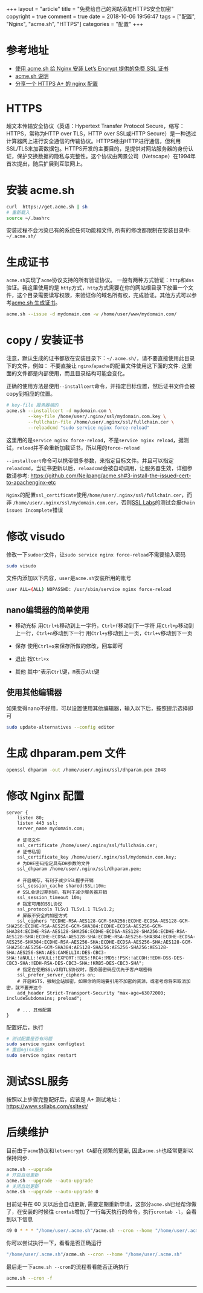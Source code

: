 +++
layout = "article"
title = "免费给自己的网站添加HTTPS安全加密"
copyright = true
comment = true
date = 2018-10-06 19:56:47
tags = ["配置", "Nginx", "acme.sh", "HTTPS"]
categories = "配置"
+++

参考地址
======

- [使用 acme.sh 给 Nginx 安装 Let’s Encrypt 提供的免费 SSL 证书](https://ruby-china.org/topics/31983)
- [acme.sh 说明](https://github.com/Neilpang/acme.sh/wiki/%E8%AF%B4%E6%98%8E)
- [分享一个 HTTPS A+ 的 nginx 配置](https://www.textarea.com/zhicheng/fenxiang-yige-https-a-di-nginx-peizhi-320/)


HTTPS
=======
超文本传输安全协议（英语：Hypertext Transfer Protocol Secure，缩写：HTTPS，常称为HTTP over TLS，HTTP over SSL或HTTP Secure）是一种透过计算器网上进行安全通信的传输协议。HTTPS经由HTTP进行通信，但利用SSL/TLS来加密数据包。HTTPS开发的主要目的，是提供对网站服务器的身份认证，保护交换数据的隐私与完整性。这个协议由网景公司（Netscape）在1994年首次提出，随后扩展到互联网上。

<!-- more -->

安装 acme.sh
======

``` bash
curl  https://get.acme.sh | sh
# 重新载入
source ~/.bashrc
```

安装过程不会污染已有的系统任何功能和文件, 所有的修改都限制在安装目录中: `~/.acme.sh/`

生成证书
======
`acme.sh`实现了`acme`协议支持的所有验证协议。 一般有两种方式验证：`http`和`dns`验证。我这里使用的是 `http`方式，`http`方式需要在你的网站根目录下放置一个文件，这个目录需要读写权限，来验证你的域名所有权，完成验证。其他方式可以参考[acme.sh 生成证书](https://github.com/Neilpang/acme.sh/wiki/%E8%AF%B4%E6%98%8E#2-%E7%94%9F%E6%88%90%E8%AF%81%E4%B9%A6)。

``` bash
acme.sh --issue -d mydomain.com -w /home/user/www/mydomain.com/
```

copy / 安装证书
======
注意，默认生成的证书都放在安装目录下：`~/.acme.sh/`，请不要直接使用此目录下的文件，例如： 不要直接让 `nginx`/`apache`的配置文件使用这下面的文件. 这里面的文件都是内部使用，而且目录结构可能会变化。

正确的使用方法是使用`--installcert`命令，并指定目标位置，然后证书文件会被copy到相应的位置。

``` bash
# key-file 服务器端的
acme.sh --installcert -d mydomain.com \
        --key-file /home/user/.nginx/ssl/mydomain.com.key \
        --fullchain-file /home/user/.nginx/ssl/fullchain.cer \
        --reloadcmd "sudo service nginx force-reload"
```

这里用的是`service nginx force-reload`，不是`service nginx reload`，据测试，`reload`并不会重新加载证书，所以用的`force-reload`

`--installcert`命令可以携带很多参数，来指定目标文件。并且可以指定`reloadcmd`，当证书更新以后，`reloadcmd`会被自动调用，让服务器生效，详细参数请参考: https://github.com/Neilpang/acme.sh#3-install-the-issued-cert-to-apachenginx-etc

`Nginx`的配置`ssl_certificate`使用`/home/user/.nginx/ssl/fullchain.cer`，而非 `/home/user/.nginx/ssl/mydomain.com.cer`，否则[SSL Labs](https://www.ssllabs.com/ssltest/)的测试会报`Chain issues Incomplete`错误

修改 visudo
======

修改一下`sudoer`文件，让`sudo service nginx force-reload`不需要输入密码

``` bash
sudo visudo
```

文件内添加以下内容，`user`是`acme.sh`安装所用的账号
``` bash
user ALL=(ALL) NOPASSWD: /usr/sbin/service nginx force-reload
```

nano编辑器的简单使用
------

- 移动光标
用`Ctrl+b`移动到上一字符，`Ctrl+f`移动到下一字符
用`Ctrl+p`移动到上一行，`Ctrl+n`移动到下一行
用`Ctrl+y`移动到上一页，`Ctrl+v`移动到下一页

- 保存
使用`Ctrl+o`来保存所做的修改，回车即可

- 退出
按`Ctrl+x`

- 其他
其中`^`表示`Ctrl`键，`M`表示`Alt`键

使用其他编辑器
------
如果觉得nano不好用，可以设置使用其他编辑器，输入以下后，按照提示选择即可

```bash
sudo update-alternatives --config editor
```

生成 dhparam.pem 文件
======

```bash
openssl dhparam -out /home/user/.nginx/ssl/dhparam.pem 2048
```

修改 Nginx 配置
======

``` nginx
server {
    listen 80;
    listen 443 ssl;
    server_name mydomain.com;

    # 证书文件
    ssl_certificate /home/user/.nginx/ssl/fullchain.cer;
    # 证书私钥
    ssl_certificate_key /home/user/.nginx/ssl/mydomain.com.key;
    # 为DHE密码指定具有DH参数的文件
    ssl_dhparam /home/user/.nginx/ssl/dhparam.pem;

    # 开启缓存，有利于减少SSL握手开销
    ssl_session_cache shared:SSL:10m;
    # SSL会话过期时间，有利于减少服务器开销
    ssl_session_timeout 10m;
    # 指定可用的SSL协议
    ssl_protocols TLSv1 TLSv1.1 TLSv1.2;
    # 屏蔽不安全的加密方式
    ssl_ciphers "ECDHE-RSA-AES128-GCM-SHA256:ECDHE-ECDSA-AES128-GCM-SHA256:ECDHE-RSA-AES256-GCM-SHA384:ECDHE-ECDSA-AES256-GCM-SHA384:ECDHE-RSA-AES128-SHA256:ECDHE-ECDSA-AES128-SHA256:ECDHE-RSA-AES128-SHA:ECDHE-ECDSA-AES128-SHA:ECDHE-RSA-AES256-SHA384:ECDHE-ECDSA-AES256-SHA384:ECDHE-RSA-AES256-SHA:ECDHE-ECDSA-AES256-SHA:AES128-GCM-SHA256:AES256-GCM-SHA384:AES128-SHA256:AES256-SHA256:AES128-SHA:AES256-SHA:AES:CAMELLIA:DES-CBC3-SHA:!aNULL:!eNULL:!EXPORT:!DES:!RC4:!MD5:!PSK:!aECDH:!EDH-DSS-DES-CBC3-SHA:!EDH-RSA-DES-CBC3-SHA:!KRB5-DES-CBC3-SHA";
    # 指定在使用SSLv3和TLS协议时，服务器密码应优先于客户端密码
    ssl_prefer_server_ciphers on;
    # 开启HSTS，强制全站加密，如果你的网站要引用不加密的资源，或者考虑将来取消加密，就不要开这个
    add_header Strict-Transport-Security "max-age=63072000; includeSubdomains; preload";

    # ... 其他配置
}
```

配置好后，执行
``` bash
# 测试配置是否有问题
sudo service nginx configtest
# 重启nginx服务
sudo service nginx restart
```

测试SSL服务
======
按照以上步骤完整配好后，应该是 A+
测试地址：https://www.ssllabs.com/ssltest/

后续维护
======

目前由于`acme`协议和`letsencrypt CA`都在频繁的更新, 因此`acme.sh`也经常更新以保持同步.

``` bash
acme.sh --upgrade
# 开启自动更新
acme.sh --upgrade --auto-upgrade
# 关闭自动更新
acme.sh --upgrade --auto-upgrade 0
```

目前证书在 60 天以后会自动更新, 需要定期重新申请，这部分`acme.sh`已经帮你做了，在安装的时候往 `crontab`增加了一行每天执行的命令，执行`crontab -l`，会看到以下信息

``` bash
49 0 * * * "/home/user/.acme.sh"/acme.sh --cron --home "/home/user/.acme.sh" > /dev/null
```

你可以尝试执行一下，看看是否正确运行
``` bash
"/home/user/.acme.sh"/acme.sh --cron --home "/home/user/.acme.sh"
```

最后走一下`acme.sh --cron`的流程看看能否正确执行
``` bash
acme.sh --cron -f
```

---